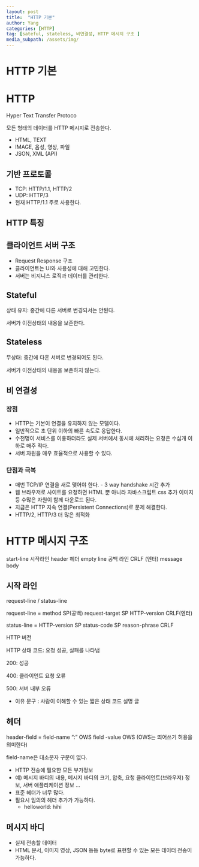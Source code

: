 ```yaml
---
layout: post
title:  "HTTP 기본"
author: Yang
categories: [HTTP]
tag: [sateful, stateless, 비연결성, HTTP 메시지 구조 ]
media_subpath: /assets/img/
---
```



# HTTP 기본

# HTTP

Hyper Text Transfer Protoco

모든 형태의 데이터를 HTTP 메시지로 전송한다.

- HTML, TEXT
- IMAGE, 음성, 영상, 파일
- JSON, XML (API)

## 기반 프로토콜

- TCP: HTTP/1.1, HTTP/2
- UDP: HTTP/3
- 현재 HTTP/1.1 주로 사용한다.

## HTTP 특징

## 클라이언트 서버 구조

- Request Response 구조
- 클라이언트는 UI와 사용성에 대해 고민한다.
- 서버는 비지니스 로직과 데이터를 관리한다.

## Stateful

상태 유지: 중간에 다른 서버로 변경되서는 안된다.

서버가 이전상태의 내용을 보존한다.

## Stateless

무상태: 중간에 다흔 서버로 변경되어도 된다.

서버가 이전상태의 내용을 보존하지 않는다.

## 비 연결성

### 장점

- HTTP는 기본이 연결을 유지하지 않는 모델이다.
- 일반적으로 초 단위 이하의 빠른 속도로 응답한다.
- 수천명이 서비스를 이용하더라도 실제 서버에서 동시에 처리하는 요청은 수십개 이하로 매주 적다.
- 서버 자원을 매우 효율적으로 사용할 수 있다.

### 단점과 극복

- 매번 TCP/IP 연결을 새로 맺어야 한다. - 3 way handshake 시간 추가
- 웹 브라우저로 사이트를 요청하면 HTML 뿐 아니라 자바스크립트 css 추가 이미지 등 수많은 자원이 함께 다운로드 된다.
- 지금은 HTTP 지속 연결(Persistent Connections)로 문제 해결한다.
- HTTP/2, HTTP/3 더 많은 최적화

# HTTP 메시지 구조

start-line 시작라인
header 헤더
empty line 공백 라인 CRLF (엔터)
message body

## 시작 라인

request-line / status-line

request-line = method SP(공백) request-target SP HTTP-version CRLF(엔터)

status-line = HTTP-version SP status-code SP reason-phrase CRLF

HTTP 버전

HTTP 상태 코드: 요청 성공, 실패를 나타냄

200: 성공

400: 클라이언트 요청 오류

500: 서버 내부 오류

- 이유 문구 : 사람이 이해할 수 있는 짧은 상태 코드 설명 글

## 헤더

header-field = field-name “:” OWS field -value OWS (OWS는 띄어쓰기 허용을 의미한다)

field-name은 대소문자 구문이 없다.

- HTTP 전송에 필요한 모든 부가정보
- 예) 메시지 바디의 내용, 메시지 바디의 크기, 압축, 요청 클라이언트(브라우저) 정보, 서버 애플리케이션 정보 …
- 표준 헤더가 너무 많다.
- 필요시 임의의 헤더 추가가 가능하다.
    - helloworld: hihi

## 메시지 바디

- 실제 전송할 데이터
- HTML 문서, 이미지 영상, JSON 등등 byte로 표현할 수 있는 모든 데이터 전송이 가능하다.